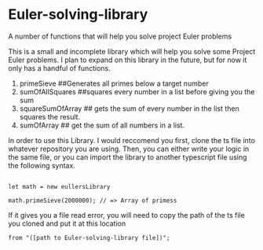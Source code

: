 # Euler-solving-library
A number of functions that will help you solve project Euler problems

This is a small and incomplete library which will help you solve some Project Euler problems.
I plan to expand on this library in the future, but for now it only has a handful of functions.

1. primeSieve ##Generates all primes below a target number
2. sumOfAllSquares ##squares every number in a list before giving you the sum
3. squareSumOfArray ## gets the sum of every number in the list then squares the result.
4. sumOfArray ## get the sum of all numbers in a list.

In order to use this Library. I would reccomend you first, clone the ts file into whatever repository you are using.
Then, you can either write your logic in the same file, or you can import the library to another typescript file using the following syntax.

```import { eullersLibrary } from "./eullersLibrary";

let math = new eullersLibrary

math.primeSieve(2000000); // => Array of primess

```

If it gives you a file read error, you will need to copy the path of the ts file you cloned and put it at this location 

```
from "([path to Euler-solving-library file])";
```
